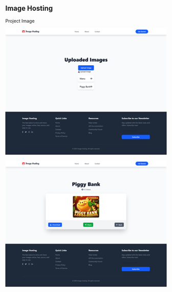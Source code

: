 ## Image Hosting

Project Image

![Image Hosting](./app/assets/images/home.png)

![Image Hosting](./app/assets/images/hh.png)